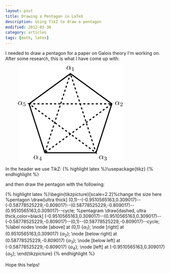 ```yaml
---
layout: post
title: Drawing a Pentagon in LaTeX
description: Using TikZ to draw a pentagon
modified: 2012-03-30
category: articles
tags: [math, latex]
---
```


I needed to draw a pentagon for a paper on Galois theory I'm working on. After some research, this is what I have come up with: 
<figure>
    <img src="/images/2012-03-30-drawing-a-pentagon-in-latex/penta.png">
</figure>


In the header we use TikZ: 
{% highlight latex %}\usepackage{tikz}
{% endhighlight %}

and then draw the pentagon with the following: 
    
{% highlight latex %}\begin{tikzpicture}[scale=2.2]%change the size here
    %pentagon
    \draw[ultra thick] (0,1)--(-0.9510565163,0.309017)--(-0.58778525229,-0.809017)--(0.58778525229,-0.809017)--(0.9510565163,0.309017)--cycle;
    %pentagram
    \draw[dashed, ultra thick,color=black] (-0.9510565163,0.309017)--(0.9510565163,0.309017)--(-0.58778525229,-0.809017)--(0,1)--(0.58778525229,-0.809017)--cycle;
    %label nodes
    \node [above] at (0,1) {$\alpha_1$};
    \node [right] at (0.9510565163,0.309017) {$\alpha_2$};
    \node [below right] at (0.58778525229,-0.809017) {$\alpha_3$};
    \node [below left] at (-0.58778525229,-0.809017) {$\alpha_4$};
    \node [left] at (-0.9510565163,0.309017) {$\alpha_5$};
\end{tikzpicture}
{% endhighlight %}

Hope this helps!

